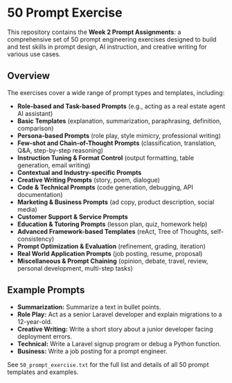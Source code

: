 # 50 Prompt Exercise

This repository contains the **Week 2 Prompt Assignments**: a comprehensive set of 50 prompt engineering exercises designed to build and test skills in prompt design, AI instruction, and creative writing for various use cases.

## Overview
The exercises cover a wide range of prompt types and templates, including:

- **Role-based and Task-based Prompts** (e.g., acting as a real estate agent AI assistant)
- **Basic Templates** (explanation, summarization, paraphrasing, definition, comparison)
- **Persona-based Prompts** (role play, style mimicry, professional writing)
- **Few-shot and Chain-of-Thought Prompts** (classification, translation, Q&A, step-by-step reasoning)
- **Instruction Tuning & Format Control** (output formatting, table generation, email writing)
- **Contextual and Industry-specific Prompts**
- **Creative Writing Prompts** (story, poem, dialogue)
- **Code & Technical Prompts** (code generation, debugging, API documentation)
- **Marketing & Business Prompts** (ad copy, product description, social media)
- **Customer Support & Service Prompts**
- **Education & Tutoring Prompts** (lesson plan, quiz, homework help)
- **Advanced Framework-based Templates** (reAct, Tree of Thoughts, self-consistency)
- **Prompt Optimization & Evaluation** (refinement, grading, iteration)
- **Real World Application Prompts** (job posting, resume, proposal)
- **Miscellaneous & Prompt Chaining** (opinion, debate, travel, review, personal development, multi-step tasks)

## Example Prompts
- **Summarization:** Summarize a text in bullet points.
- **Role Play:** Act as a senior Laravel developer and explain migrations to a 12-year-old.
- **Creative Writing:** Write a short story about a junior developer facing deployment errors.
- **Technical:** Write a Laravel signup program or debug a Python function.
- **Business:** Write a job posting for a prompt engineer.

See `50_prompt_exercise.txt` for the full list and details of all 50 prompt templates and examples.
